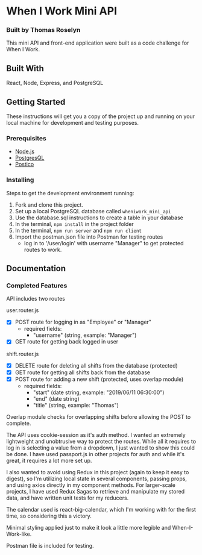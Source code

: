# When I Work Mini API

### Built by Thomas Roselyn

This mini API and front-end application were built as a code challenge for When I Work.

## Built With

React, Node, Express, and PostgreSQL

## Getting Started

These instructions will get you a copy of the project up and running on your local machine for development and testing purposes.

### Prerequisites

- [Node.js](https://nodejs.org/en/)
- [PostgresQL](https://www.postgresql.org/)
- [Postico](https://eggerapps.at/postico/)

### Installing

Steps to get the development environment running:

1. Fork and clone this project.
2. Set up a local PostgreSQL database called `wheniwork_mini_api`
3. Use the database.sql instructions to create a table in your database
4. In the terminal, `npm install` in the project folder
5. In the terminal, `npm run server` and `npm run client`
6. Import the postman.json file into Postman for testing routes
    - log in to '/user/login' with username "Manager" to get protected routes to work.

## Documentation

### Completed Features

API includes two routes

user.router.js
- [x] POST route for logging in as "Employee" or "Manager"
    - required fields:
        - "username" (string, example: "Manager")
- [x] GET route for getting back logged in user

shift.router.js
- [x] DELETE route for deleting all shifts from the database (protected)
- [x] GET route for getting all shifts back from the database
- [x] POST route for adding a new shift (protected, uses overlap module)
    - required fields:
        - "start" (date string, example: "2019/06/11 06:30:00")
	    - "end" (date string)
	    - "title" (string, example: "Thomas")

Overlap module checks for overlapping shifts before allowing the POST to complete.

The API uses cookie-session as it's auth method. I wanted an extremely lightweight and unobtrusive way to protect the routes. While all it requires to log in is selecting a value from a dropdown, I just wanted to show this could be done. I have used passport.js in other projects for auth and while it's great, it requires a lot more set up.

I also wanted to avoid using Redux in this project (again to keep it easy to digest), so I'm utilizing local state in several components, passing props, and using axios directly in my component methods. For larger-scale projects, I have used Redux Sagas to retrieve and manipulate my stored data, and have written unit tests for my reducers.

The calendar used is react-big-calendar, which I'm working with for the first time, so considering this a victory.

Minimal styling applied just to make it look a little more legible and When-I-Work-like.

Postman file is included for testing.
